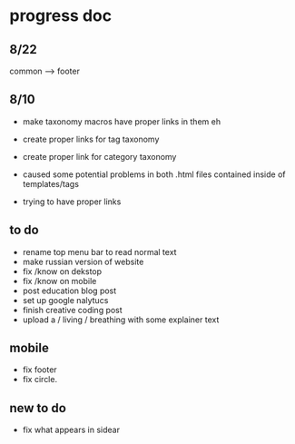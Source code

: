 # progress doc
## 8/22
common --> footer

## 8/10

- make taxonomy macros have proper links in them eh
- create proper links for tag taxonomy
- create proper link for category taxonomy


- caused some potential problems in both .html files contained inside of templates/tags
- trying to have proper links 

## to do

- rename top menu bar to read normal text
- make russian version of website
- fix /know on dekstop
- fix /know on mobile
- post education blog post
- set up google nalytucs
- finish creative coding post
- upload a / living / breathing with some explainer text

## mobile

- fix footer
- fix circle.

## new to do

- fix what appears in sidear
